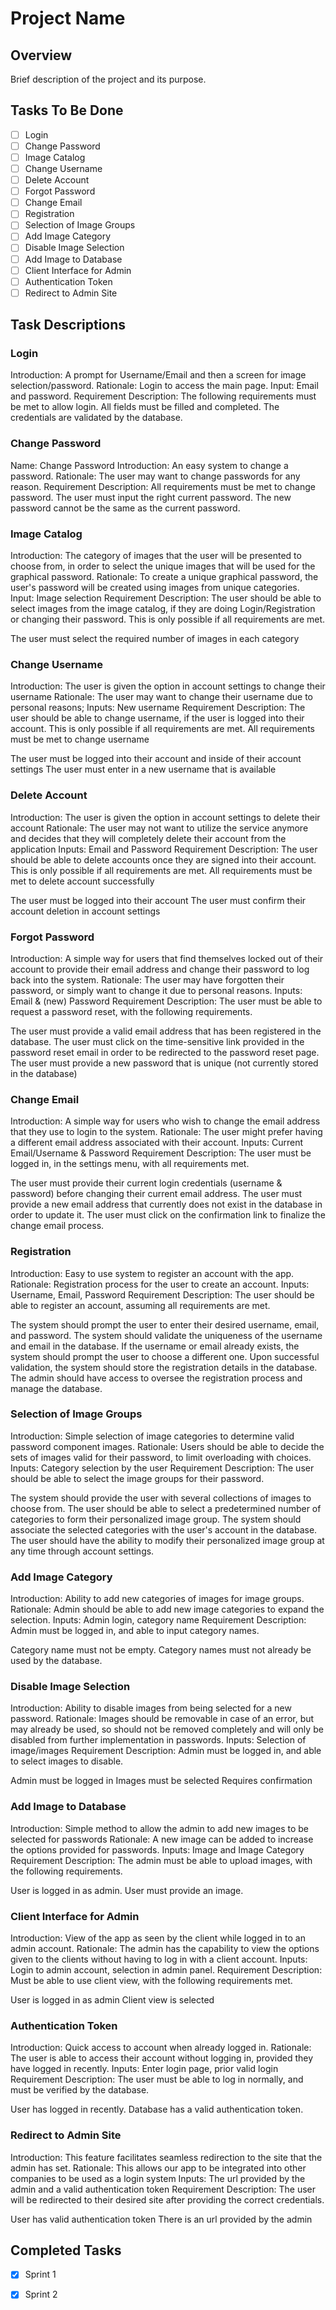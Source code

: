 # Project Name

## Overview
Brief description of the project and its purpose.

## Tasks To Be Done

- [ ] Login
- [ ] Change Password
- [ ] Image Catalog
- [ ] Change Username
- [ ] Delete Account
- [ ] Forgot Password
- [ ] Change Email
- [ ] Registration
- [ ] Selection of Image Groups
- [ ] Add Image Category
- [ ] Disable Image Selection
- [ ] Add Image to Database
- [ ] Client Interface for Admin
- [ ] Authentication Token
- [ ] Redirect to Admin Site

## Task Descriptions

### Login
Introduction: A prompt for Username/Email and then a screen for image selection/password.
Rationale: Login to access the main page.
Input: Email and password.
Requirement Description: The following requirements must be met to allow login.
  All fields must be filled and completed.
  The credentials are validated by the database.

### Change Password
Name: Change Password
Introduction: An easy system to change a password.
Rationale: The user may want to change passwords for any reason.
Requirement Description: All requirements must be met to change password.
  The user must input the right current password.
  The new password cannot be the same as the current password.

### Image Catalog
Introduction: The category of images that the user will be presented to choose from, in order to select the unique images that will be used for the graphical password.
Rationale: To create a unique graphical password, the user's password will be created using images from unique categories.
Input: Image selection 
Requirement Description: The user should be able to select images from the image catalog, if they are doing Login/Registration or changing their password. This is only possible if all requirements are met.

  The user must select the required number of images in each category

### Change Username
Introduction: The user is given the option in account settings to change their username 
Rationale: The user may want to change their username due to personal reasons; 
Inputs: New username
Requirement Description: The user should be able to change username, if the user is logged into their account. This is only possible if all requirements are met.
All requirements must be met to change username

  The user must be logged into their account and inside of their account settings
  The user must enter in a new username that is available

### Delete Account
Introduction: The user is given the option in account settings to delete their account 
Rationale: The user may not want to utilize the service anymore and decides that they will completely delete their account from the application
Inputs: Email and Password
Requirement Description: The user should be able to delete accounts once they are signed into their account. This is only possible if all requirements are met.
All requirements must be met to delete account successfully 

  The user must be logged into their account 
  The user must confirm their account deletion in account settings 

### Forgot Password
Introduction: A simple way for users that find themselves locked out of their account to provide their email address and change their password to log back into the system. 
Rationale: The user may have forgotten their password, or simply want to change it due to personal reasons. 
Inputs: Email & (new) Password
Requirement Description: The user must be able to request a password reset, with the following requirements.

  The user must provide a valid email address that has been registered in the database.
  The user must click on the time-sensitive link provided in the password reset email in order to be redirected to the password reset page. 
  The user must provide a new password that is unique (not currently stored in the database)

### Change Email
Introduction: A simple way for users who wish to change the email address that they use to login to the system. 
Rationale: The user might prefer having a different email address associated with their account. 
Inputs: Current Email/Username & Password
Requirement Description: The user must be logged in, in the settings menu, with all requirements met.

  The user must provide their current login credentials (username & password) before changing their current email address. 
  The user must provide a new email address that currently does not exist in the database in order to update it.
  The user must click on the confirmation link to finalize the change email process.  


### Registration
Introduction: Easy to use system to register an account with the app.
Rationale: Registration process for the user to create an account.
Inputs: Username, Email, Password
Requirement Description: The user should be able to register an account, assuming all requirements are met.

  The system should prompt the user to enter their desired username, email, and password.
  The system should validate the uniqueness of the username and email in the database.
  If the username or email already exists, the system should prompt the user to choose a different one.
  Upon successful validation, the system should store the registration details in the database.
  The admin should have access to oversee the registration process and manage the database.

### Selection of Image Groups
Introduction: Simple selection of image categories to determine valid password component images.
Rationale: Users should be able to decide the sets of images valid for their password, to limit overloading with choices.
Inputs: Category selection by the user
Requirement Description: The user should be able to select the image groups for their password.

  The system should provide the user with several collections of images to choose from.
  The user should be able to select a predetermined number of categories to form their personalized image group.
  The system should associate the selected categories with the user's account in the database.
  The user should have the ability to modify their personalized image group at any time through account settings.

### Add Image Category
Introduction: Ability to add new categories of images for image groups.
Rationale: Admin should be able to add new image categories to expand the selection.
Inputs: Admin login, category name
Requirement Description: Admin must be logged in, and able to input category names.

  Category name must not be empty.
  Category names must not already be used by the database.

### Disable Image Selection
Introduction: Ability to disable images from being selected for a new password.
Rationale: Images should be removable in case of an error, but may already be used, so should not be removed completely and will only be disabled from further implementation in passwords.
Inputs: Selection of image/images
Requirement Description: Admin must be logged in, and able to select images to disable.

  Admin must be logged in
  Images must be selected
  Requires confirmation

### Add Image to Database
Introduction: Simple method to allow the admin to add new images to be selected for passwords
Rationale: A new image can be added to increase the options provided for passwords.
Inputs: Image and Image Category
Requirement Description: The admin must be able to upload images, with the following requirements.

  User is logged in as admin.
  User must provide an image.

### Client Interface for Admin
Introduction: View of the app as seen by the client while logged in to an admin account.
Rationale: The admin has the capability to view the options given to the clients without having to log in with a client account.
Inputs: Login to admin account, selection in admin panel.
Requirement Description: Must be able to use client view, with the following requirements met.

  User is logged in as admin
  Client view is selected

### Authentication Token
Introduction: Quick access to account when already logged in.
Rationale: The user is able to access their account without logging in, provided they have logged in recently.
Inputs: Enter login page, prior valid login
Requirement Description: The user must be able to log in normally, and must be verified by the database.

  User has logged in recently.
  Database has a valid authentication token.

### Redirect to Admin Site
Introduction: This feature facilitates seamless redirection to the site that the admin has set.
Rationale: This allows our app to be integrated into other companies to be used as a login system
Inputs: The url provided by the admin and a valid authentication token
Requirement Description: The user will be redirected to their desired site after providing the correct credentials.

  User has valid authentication token
  There is an url provided by the admin

## Completed Tasks

- [x] Sprint 1
- [x] Sprint 2



